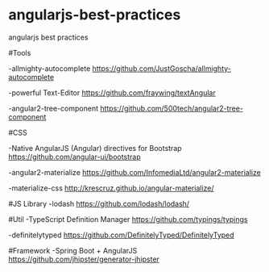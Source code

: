 # angularjs-best-practices
angularjs best practices

#Tools

-allmighty-autocomplete
https://github.com/JustGoscha/allmighty-autocomplete

-powerful Text-Editor
https://github.com/fraywing/textAngular

-angular2-tree-component
https://github.com/500tech/angular2-tree-component

#CSS

-Native AngularJS (Angular) directives for Bootstrap
https://github.com/angular-ui/bootstrap

-angular2-materialize
https://github.com/InfomediaLtd/angular2-materialize

-materialize-css
http://krescruz.github.io/angular-materialize/

#JS Library
-lodash
https://github.com/lodash/lodash/

#Util
-TypeScript Definition Manager https://github.com/typings/typings

-definitelytyped https://github.com/DefinitelyTyped/DefinitelyTyped

#Framework
-Spring Boot + AngularJS
https://github.com/jhipster/generator-jhipster


